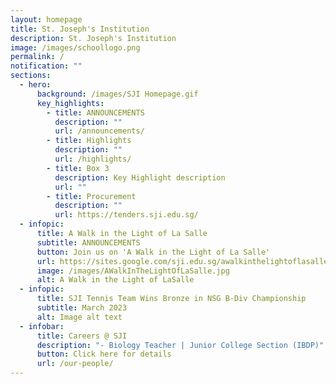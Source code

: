 ```yaml
---
layout: homepage
title: St. Joseph's Institution
description: St. Joseph's Institution
image: /images/schoollogo.png
permalink: /
notification: ""
sections:
  - hero:
      background: /images/SJI Homepage.gif
      key_highlights:
        - title: ANNOUNCEMENTS
          description: ""
          url: /announcements/
        - title: Highlights
          description: ""
          url: /highlights/
        - title: Box 3
          description: Key Highlight description
          url: ""
        - title: Procurement
          description: ""
          url: https://tenders.sji.edu.sg/
  - infopic:
      title: A Walk in the Light of La Salle
      subtitle: ANNOUNCEMENTS
      button: Join us on 'A Walk in the Light of La Salle'
      url: https://sites.google.com/sji.edu.sg/awalkinthelightoflasalle
      image: /images/AWalkInTheLightOfLaSalle.jpg
      alt: A Walk in the Light of LaSalle
  - infopic:
      title: SJI Tennis Team Wins Bronze in NSG B-Div Championship
      subtitle: March 2023
      alt: Image alt text
  - infobar:
      title: Careers @ SJI
      description: "- Biology Teacher | Junior College Section (IBDP)"
      button: Click here for details
      url: /our-people/
---
```

